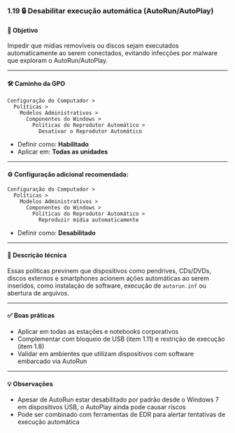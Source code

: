 ### 1.19 🔒 Desabilitar execução automática (AutoRun/AutoPlay)

#### 🎯 Objetivo
Impedir que mídias removíveis ou discos sejam executados automaticamente ao serem conectados, evitando infecções por malware que exploram o AutoRun/AutoPlay.

---

#### 🛠️ Caminho da GPO
```
Configuração do Computador >
  Políticas >
    Modelos Administrativos >
      Componentes do Windows >
        Políticas do Reprodutor Automático >
          Desativar o Reprodutor Automático
```

- Definir como: **Habilitado**
- Aplicar em: **Todas as unidades**

---

#### ⚙️ Configuração adicional recomendada:
```
Configuração do Computador >
  Políticas >
    Modelos Administrativos >
      Componentes do Windows >
        Políticas do Reprodutor Automático >
          Reproduzir mídia automaticamente
```

- Definir como: **Desabilitado**

---

#### 📝 Descrição técnica
Essas políticas previnem que dispositivos como pendrives, CDs/DVDs, discos externos e smartphones acionem ações automáticas ao serem inseridos, como instalação de software, execução de `autorun.inf` ou abertura de arquivos.

---

#### ✅ Boas práticas
- Aplicar em todas as estações e notebooks corporativos
- Complementar com bloqueio de USB (item 1.11) e restrição de execução (item 1.8)
- Validar em ambientes que utilizam dispositivos com software embarcado via AutoRun

---

#### 💡 Observações
- Apesar de AutoRun estar desabilitado por padrão desde o Windows 7 em dispositivos USB, o AutoPlay ainda pode causar riscos
- Pode ser combinado com ferramentas de EDR para alertar tentativas de execução automática